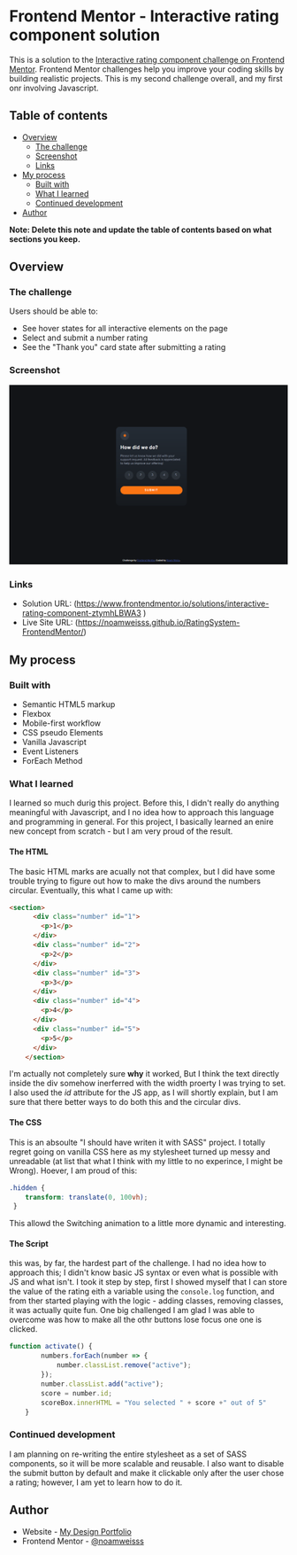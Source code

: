 # Frontend Mentor - Interactive rating component solution

This is a solution to the [Interactive rating component challenge on Frontend Mentor](https://www.frontendmentor.io/challenges/interactive-rating-component-koxpeBUmI). Frontend Mentor challenges help you improve your coding skills by building realistic projects. This is my second challenge overall, and my first onr involving Javascript.  

## Table of contents

- [Overview](#overview)
  - [The challenge](#the-challenge)
  - [Screenshot](#screenshot)
  - [Links](#links)
- [My process](#my-process)
  - [Built with](#built-with)
  - [What I learned](#what-i-learned)
  - [Continued development](#continued-development)
- [Author](#author)


**Note: Delete this note and update the table of contents based on what sections you keep.**

## Overview

### The challenge

Users should be able to:

- See hover states for all interactive elements on the page
- Select and submit a number rating
- See the "Thank you" card state after submitting a rating

### Screenshot

![](./screenshot.png)

### Links

- Solution URL: (https://www.frontendmentor.io/solutions/interactive-rating-component-ztymhLBWA3
)
- Live Site URL: (https://noamweisss.github.io/RatingSystem-FrontendMentor/)

## My process

### Built with

- Semantic HTML5 markup
- Flexbox
- Mobile-first workflow
- CSS pseudo Elements
- Vanilla Javascript
- Event Listeners
- ForEach Method


### What I learned

I learned so much durig this project. Before this, I didn't really do anything meaningful with Javascript, and I no idea how to approach this language and programming in general. For this project, I basically learned an enire new concept from scratch - but I am very proud of the result.

#### The  HTML
The basic HTML marks are acually not that complex, but I did have some trouble trying to figure out how to make the divs around the numbers circular. Eventually, this what I came up with:
```html
<section>
      <div class="number" id="1">
        <p>1</p>
      </div>
      <div class="number" id="2">
        <p>2</p>
      </div>
      <div class="number" id="3">
        <p>3</p>
      </div>
      <div class="number" id="4">
        <p>4</p>
      </div>
      <div class="number" id="5">
        <p>5</p>
      </div>
    </section>
```
I'm actually not completely sure **why** it worked, But I think the text directly inside the div somehow inerferred with the width proerty I was trying to set. I also used the *id* attribute for the JS app, as I will shortly explain, but I am sure that there better ways to do both this and the circular divs.

#### The CSS
This is an absoulte "I should have writen it with SASS" project. I totally regret going on vanilla CSS here as my stylesheet turned up messy and unreadable (at list that what I think with my little to no experince, I might be Wrong). Hoever, I am proud of this: 
```css
.hidden {
    transform: translate(0, 100vh);
 }
```

This allowd the Switching animation to a little more dynamic and interesting.

#### The Script
this was, by far, the hardest part of the challenge. I had no idea how to approach this; I didn't know basic JS syntax or even what is possible with JS and what isn't. I took it step by step, first I showed myself that I can store the value of the rating eith a variable using the ```console.log``` function, and from ther started playing with the logic - adding classes, removing classes, it was actually quite fun. One big challenged I am glad I was able to overcome was how to make all the othr buttons lose focus one one is clicked.
```js
function activate() {
        numbers.forEach(number => {
            number.classList.remove("active");    
        });
        number.classList.add("active");
        score = number.id;
        scoreBox.innerHTML = "You selected " + score +" out of 5"
    }

```


### Continued development

I am planning on re-writing the entire stylesheet as a set of SASS components, so it will be more scalable and reusable. 
I also want to disable the submit button by default and make it clickable only after the user chose a rating; however, I am yet to learn how to do it.

## Author

- Website - [My Design Portfolio](https://www.noamweisss.com)
- Frontend Mentor - [@noamweisss](https://www.frontendmentor.io/profile/noamweisss)

